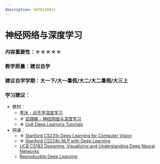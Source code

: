 ```yaml
---
description: DATA130011
---
```


# 神经网络与深度学习

### 内容重要性：☆☆☆☆☆

### 教学质量：建议自学

### 建议自学学期：大一下/大一暑假/大二/大二暑假/大三上

### 学习建议：

* 教材：
  * [李沐 - 动手学深度学习](https://zh-v2.d2l.ai/)
  * ☆ [邱锡鹏 - 神经网络与深度学习](https://book.douban.com/subject/35044046/)
  * ☆ [UvA Deep Learning Tutorials](https://uvadlc-notebooks.readthedocs.io/en/latest/index.html)
* 网课：
  * ☆ [Stanford CS231n Deep Learning for Computer Vision](https://csdiy.wiki/%E6%B7%B1%E5%BA%A6%E5%AD%A6%E4%B9%A0/CS231/)
  * ☆ [Stanford CS224n NLP with Deep Learning](https://csdiy.wiki/%E6%B7%B1%E5%BA%A6%E5%AD%A6%E4%B9%A0/CS224n/)
  * [UCB CS182 Designing, Visualizing and Understanding Deep Neural Networks](https://www.bilibili.com/video/BV1PK4y1U751)
  * [Reproducible Deep Learning](https://www.sscardapane.it/teaching/reproducibledl/)


